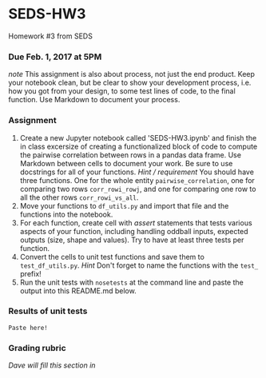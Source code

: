 # SEDS-HW3
Homework #3 from SEDS


### Due Feb. 1, 2017 at 5PM

_note_ This assignment is also about process, not just the end product.  Keep your notebook clean, but be clear to show your development process, i.e. how you got from your design, to some test lines of code, to the final function.  Use Markdown to document your process.

### Assignment
1. Create a new Jupyter notebook called 'SEDS-HW3.ipynb' and finish the in class excersize of creating a functionalized block of code to compute the pairwise correlation between rows in a pandas data frame.  Use Markdown between cells to document your work.  Be sure to use docstrings for all of your functions.  _Hint / requirement_ You should have three functions.  One for the whole entity `pairwise_correlation`, one for comparing two rows `corr_rowi_rowj`, and one for comparing one row to all the other rows `corr_rowi_vs_all`.
2. Move your functions to `df_utils.py` and import that file and the functions into the notebook.
3. For each function, create cell with _assert_ statements that tests various aspects of your function, including handling oddball inputs, expected outputs (size, shape and values).  Try to have at least three tests per function.
4. Convert the cells to unit test functions and save them to `test_df_utils.py`.  _Hint_ Don't forget to name the functions with the ``test_`` prefix!
5. Run the unit tests with `nosetests` at the command line and paste the output into this README.md below.


### Results of unit tests
```
Paste here!
```

### Grading rubric
_Dave will fill this section in_
